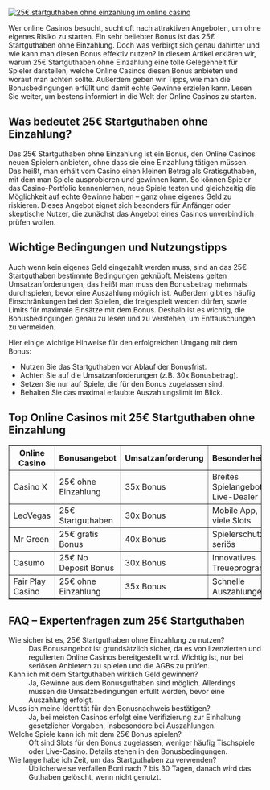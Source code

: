 [![25€ startguthaben ohne einzahlung im online casino](https://123-caf.pages.dev/gitsignup.png)](https://vrmoo.ru/Bt82HjjY)

<div>   <p>Wer online Casinos besucht, sucht oft nach attraktiven Angeboten, um ohne eigenes Risiko zu starten. Ein sehr beliebter Bonus ist das 25€ Startguthaben ohne Einzahlung. Doch was verbirgt sich genau dahinter und wie kann man diesen Bonus effektiv nutzen? In diesem Artikel erklären wir, warum 25€ Startguthaben ohne Einzahlung eine tolle Gelegenheit für Spieler darstellen, welche Online Casinos diesen Bonus anbieten und worauf man achten sollte. Außerdem geben wir Tipps, wie man die Bonusbedingungen erfüllt und damit echte Gewinne erzielen kann. Lesen Sie weiter, um bestens informiert in die Welt der Online Casinos zu starten.</p>    <h2>Was bedeutet 25€ Startguthaben ohne Einzahlung?</h2>   <p>Das 25€ Startguthaben ohne Einzahlung ist ein Bonus, den Online Casinos neuen Spielern anbieten, ohne dass sie eine Einzahlung tätigen müssen. Das heißt, man erhält vom Casino einen kleinen Betrag als Gratisguthaben, mit dem man Spiele ausprobieren und gewinnen kann. So können Spieler das Casino-Portfolio kennenlernen, neue Spiele testen und gleichzeitig die Möglichkeit auf echte Gewinne haben – ganz ohne eigenes Geld zu riskieren. Dieses Angebot eignet sich besonders für Anfänger oder skeptische Nutzer, die zunächst das Angebot eines Casinos unverbindlich prüfen wollen.</p>    <h2>Wichtige Bedingungen und Nutzungstipps</h2>   <p>Auch wenn kein eigenes Geld eingezahlt werden muss, sind an das 25€ Startguthaben bestimmte Bedingungen geknüpft. Meistens gelten Umsatzanforderungen, das heißt man muss den Bonusbetrag mehrmals durchspielen, bevor eine Auszahlung möglich ist. Außerdem gibt es häufig Einschränkungen bei den Spielen, die freigespielt werden dürfen, sowie Limits für maximale Einsätze mit dem Bonus. Deshalb ist es wichtig, die Bonusbedingungen genau zu lesen und zu verstehen, um Enttäuschungen zu vermeiden.</p>   <p>Hier einige wichtige Hinweise für den erfolgreichen Umgang mit dem Bonus:</p>   <ul>     <li>Nutzen Sie das Startguthaben vor Ablauf der Bonusfrist.</li>     <li>Achten Sie auf die Umsatzanforderungen (z.B. 30x Bonusbetrag).</li>     <li>Setzen Sie nur auf Spiele, die für den Bonus zugelassen sind.</li>     <li>Behalten Sie das maximal erlaubte Auszahlungslimit im Blick.</li>   </ul>    <h2>Top Online Casinos mit 25€ Startguthaben ohne Einzahlung</h2>   <table border="1" cellpadding="5" cellspacing="0">     <thead>       <tr>         <th>Online Casino</th>         <th>Bonusangebot</th>         <th>Umsatzanforderung</th>         <th>Besonderheiten</th>       </tr>     </thead>     <tbody>       <tr>         <td>Casino X</td>         <td>25€ ohne Einzahlung</td>         <td>35x Bonus</td>         <td>Breites Spielangebot, Live-Dealer</td>       </tr>       <tr>         <td>LeoVegas</td>         <td>25€ Startguthaben</td>         <td>30x Bonus</td>         <td>Mobile App, viele Slots</td>       </tr>       <tr>         <td>Mr Green</td>         <td>25€ gratis Bonus</td>         <td>40x Bonus</td>         <td>Spielerschutz, seriös</td>       </tr>       <tr>         <td>Casumo</td>         <td>25€ No Deposit Bonus</td>         <td>30x Bonus</td>         <td>Innovatives Treueprogramm</td>       </tr>       <tr>         <td>Fair Play Casino</td>         <td>25€ ohne Einzahlung</td>         <td>35x Bonus</td>         <td>Schnelle Auszahlungen</td>       </tr>     </tbody>   </table>    <h2>FAQ – Expertenfragen zum 25€ Startguthaben</h2>   <dl>     <dt>Wie sicher ist es, 25€ Startguthaben ohne Einzahlung zu nutzen?</dt>     <dd>Das Bonusangebot ist grundsätzlich sicher, da es von lizenzierten und regulierten Online Casinos bereitgestellt wird. Wichtig ist, nur bei seriösen Anbietern zu spielen und die AGBs zu prüfen.</dd>        <dt>Kann ich mit dem Startguthaben wirklich Geld gewinnen?</dt>     <dd>Ja, Gewinne aus dem Bonusguthaben sind möglich. Allerdings müssen die Umsatzbedingungen erfüllt werden, bevor eine Auszahlung erfolgt.</dd>        <dt>Muss ich meine Identität für den Bonusnachweis bestätigen?</dt>     <dd>Ja, bei meisten Casinos erfolgt eine Verifizierung zur Einhaltung gesetzlicher Vorgaben, insbesondere bei Auszahlungen.</dd>        <dt>Welche Spiele kann ich mit dem 25€ Bonus spielen?</dt>     <dd>Oft sind Slots für den Bonus zugelassen, weniger häufig Tischspiele oder Live-Casino. Details stehen in den Bonusbedingungen.</dd>        <dt>Wie lange habe ich Zeit, um das Startguthaben zu verwenden?</dt>     <dd>Üblicherweise verfallen Boni nach 7 bis 30 Tagen, danach wird das Guthaben gelöscht, wenn nicht genutzt.</dd>   </dl>   </div>